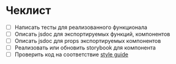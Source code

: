 # Чеклист

- [ ] Написать тесты для реализованного функционала
- [ ] Описать jsdoc для экспортируемых функций, компонентов
- [ ] Описать jsdoc для props экспортируемых компонентов
- [ ] Реализовать или обновить storybook для компонента
- [ ] Проверить код на соответствие [style guide](https://track.astral.ru/soft/wiki/display/FG/Style+guide)
